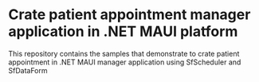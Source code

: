 # Crate patient appointment manager application in .NET MAUI platform
This repository contains the samples that demonstrate to crate patient appointment in .NET MAUI manager application using SfScheduler and SfDataForm
